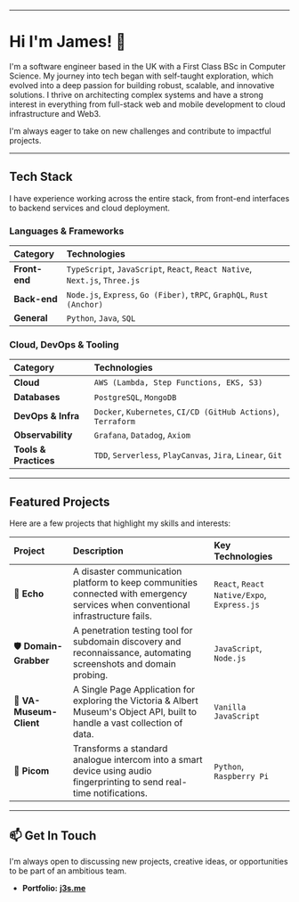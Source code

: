 -----

# Hi I'm James! 👋

I'm a software engineer based in the UK with a First Class BSc in Computer Science. My journey into tech began with self-taught exploration, which evolved into a deep passion for building robust, scalable, and innovative solutions. I thrive on architecting complex systems and have a strong interest in everything from full-stack web and mobile development to cloud infrastructure and Web3.

I'm always eager to take on new challenges and contribute to impactful projects.

-----

## Tech Stack

I have experience working across the entire stack, from front-end interfaces to backend services and cloud deployment.

### **Languages & Frameworks**

| Category | Technologies |
| :--- | :--- |
| **Front-end** | `TypeScript`, `JavaScript`, `React`, `React Native`, `Next.js`, `Three.js` |
| **Back-end** | `Node.js`, `Express`, `Go (Fiber)`, `tRPC`, `GraphQL`, `Rust (Anchor)` |
| **General** | `Python`, `Java`, `SQL` |

### **Cloud, DevOps & Tooling**

| Category | Technologies |
| :--- | :--- |
| **Cloud** | `AWS (Lambda, Step Functions, EKS, S3)` |
| **Databases** | `PostgreSQL`, `MongoDB` |
| **DevOps & Infra** | `Docker`, `Kubernetes`, `CI/CD (GitHub Actions)`, `Terraform` |
| **Observability** | `Grafana`, `Datadog`, `Axiom` |
| **Tools & Practices** | `TDD`, `Serverless`, `PlayCanvas`, `Jira`, `Linear`, `Git` |

-----

## Featured Projects

Here are a few projects that highlight my skills and interests:

| Project | Description | Key Technologies |
| :--- | :--- | :--- |
| 🚨 **Echo** | A disaster communication platform to keep communities connected with emergency services when conventional infrastructure fails. |`React`, `React Native/Expo`, `Express.js` |
| 🛡️ **Domain-Grabber** | A penetration testing tool for subdomain discovery and reconnaissance, automating screenshots and domain probing. | `JavaScript`, `Node.js` |
| 🏰 **VA-Museum-Client** | A Single Page Application for exploring the Victoria & Albert Museum's Object API, built to handle a vast collection of data. | `Vanilla JavaScript` |
| 🤖 **Picom** | Transforms a standard analogue intercom into a smart device using audio fingerprinting to send real-time notifications. | `Python`, `Raspberry Pi` |

-----

## 📫 Get In Touch

I'm always open to discussing new projects, creative ideas, or opportunities to be part of an ambitious team.

  * **Portfolio:** [**j3s.me**](https://j3s.me)
